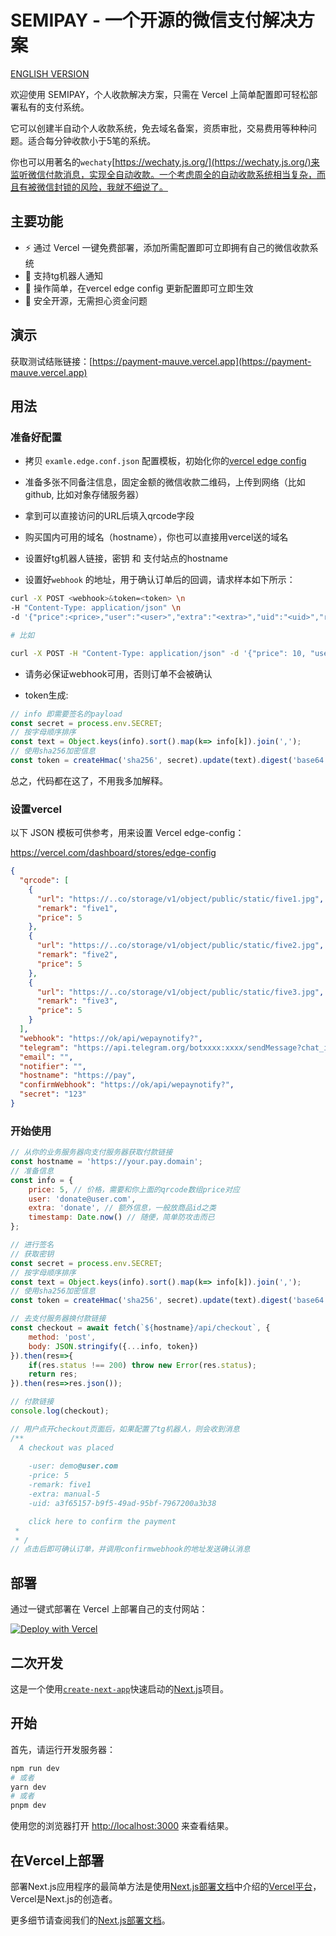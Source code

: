 # SEMIPAY - 一个开源的微信支付解决方案

[ENGLISH VERSION](/README.en.md)

欢迎使用 SEMIPAY，个人收款解决方案，只需在 Vercel 上简单配置即可轻松部署私有的支付系统。

它可以创建半自动个人收款系统，免去域名备案，资质审批，交易费用等种种问题。适合每分钟收款小于5笔的系统。

你也可以用著名的`wechaty`[https://wechaty.js.org/](https://wechaty.js.org/)来监听微信付款消息，实现全自动收款。一个考虑周全的自动收款系统相当复杂，而且有被微信封锁的风险，我就不细说了。

## 主要功能
- ⚡ 通过 Vercel 一键免费部署，添加所需配置即可立即拥有自己的微信收款系统
- 💬 支持tg机器人通知
- 🎨 操作简单，在vercel edge config 更新配置即可立即生效
- 🌈 安全开源，无需担心资金问题


## 演示

获取测试结账链接：[https://payment-mauve.vercel.app](https://payment-mauve.vercel.app)

## 用法

### 准备好配置
- 拷贝 `examle.edge.conf.json` 配置模板，初始化你的[vercel edge config](https://vercel.com/dashboard/stores/edge-config)

- 准备多张不同备注信息，固定金额的微信收款二维码，上传到网络（比如github, 比如对象存储服务器）

- 拿到可以直接访问的URL后填入qrcode字段

- 购买国内可用的域名（hostname），你也可以直接用vercel送的域名

- 设置好tg机器人链接，密钥 和 支付站点的hostname

- 设置好`webhook` 的地址，用于确认订单后的回调，请求样本如下所示：

```bash
curl -X POST <webhook>&token=<token> \n
-H "Content-Type: application/json" \n
-d '{"price":<price>,"user":"<user>","extra":"<extra>","uid":"<uid>","remark":"<remark>","timestamp":<timestamp>}'

# 比如

curl -X POST -H "Content-Type: application/json" -d '{"price": 10, "user": "john@example.com", "extra": "Extra information", "uid": "1234", "remark": "Payment for product X", "timestamp": 1622213957}' https://your-webhook-url.com?token=your-token

```
- 请务必保证webhook可用，否则订单不会被确认

- token生成:
```js
// info 即需要签名的payload
const secret = process.env.SECRET;
// 按字母顺序排序
const text = Object.keys(info).sort().map(k=> info[k]).join(','); 
// 使用sha256加密信息
const token = createHmac('sha256', secret).update(text).digest('base64');

```


总之，代码都在这了，不用我多加解释。

### 设置vercel

以下 JSON 模板可供参考，用来设置 Vercel edge-config：

https://vercel.com/dashboard/stores/edge-config

```json
{
  "qrcode": [
    {
      "url": "https://..co/storage/v1/object/public/static/five1.jpg",
      "remark": "five1",
      "price": 5
    },
    {
      "url": "https://..co/storage/v1/object/public/static/five2.jpg",
      "remark": "five2",
      "price": 5
    },
    {
      "url": "https://..co/storage/v1/object/public/static/five3.jpg",
      "remark": "five3",
      "price": 5
    }
  ],
  "webhook": "https://ok/api/wepaynotify?",
  "telegram": "https://api.telegram.org/botxxxx:xxxx/sendMessage?chat_id=xxx&",
  "email": "",
  "notifier": "",
  "hostname": "https://pay",
  "confirmWebhook": "https://ok/api/wepaynotify?",
  "secret": "123"
}
```

### 开始使用

```js
// 从你的业务服务器向支付服务器获取付款链接
const hostname = 'https://your.pay.domain';
// 准备信息
const info = {
    price: 5, // 价格，需要和你上面的qrcode数组price对应
    user: 'donate@user.com',
    extra: 'donate', // 额外信息，一般放商品id之类
    timestamp: Date.now() // 随便，简单防攻击而已
};

// 进行签名
// 获取密钥
const secret = process.env.SECRET;
// 按字母顺序排序
const text = Object.keys(info).sort().map(k=> info[k]).join(','); 
// 使用sha256加密信息
const token = createHmac('sha256', secret).update(text).digest('base64');

// 去支付服务器换付款链接
const checkout = await fetch(`${hostname}/api/checkout`, {
    method: 'post',
    body: JSON.stringify({...info, token})
}).then(res=>{
    if(res.status !== 200) throw new Error(res.status);
    return res;
}).then(res=>res.json());

// 付款链接
console.log(checkout);

// 用户点开checkout页面后，如果配置了tg机器人，则会收到消息
/**
  A checkout was placed 
    
    -user: demo@user.com
    -price: 5
    -remark: five1
    -extra: manual-5
    -uid: a3f65157-b9f5-49ad-95bf-7967200a3b38

    click here to confirm the payment
 * 
 * /
// 点击后即可确认订单，并调用confirmwebhook的地址发送确认消息
```

## 部署

通过一键式部署在 Vercel 上部署自己的支付网站：

[![Deploy with Vercel](https://vercel.com/button)](https://vercel.com/new/clone?repository-url=https%3A%2F%2Fgithub.com%2Fwanghsinche%2Fsemipay.git&env=NODE_ENV&envDescription=%E4%BD%A0%E5%BF%85%E9%A1%BB%E5%85%88%E5%89%8D%E5%BE%80https%3A%2F%2Fvercel.com%2Fdashboard%2Fstores%EF%BC%8C%E5%88%9B%E5%BB%BA%E5%B1%9E%E4%BA%8E%E8%87%AA%E5%B7%B1%E7%9A%84KV%E5%92%8Cedge%20config%2C%20%E5%B9%B6%E5%A1%AB%E5%85%A5%E7%9B%B8%E5%85%B3%E4%BF%A1%E6%81%AF.%20%20%E5%8F%AF%E5%8F%82%E8%80%83%20%20https%3A%2F%2Fpayment-mauve.vercel.app%2F%20%20%5Cn%20You%20created%20the%20KV%20and%20edge%20config%20in%20storage%20page.&envLink=https%3A%2F%2Fvercel.com%2Fdashboard%2Fstores&demo-title=SEMIPAY&demo-description=SEMIPAY%20-%20An%20Open%20Source%20Wechat%20Payment%20Solution&demo-url=https%3A%2F%2Fpayment-mauve.vercel.app%2F)


## 二次开发

这是一个使用[`create-next-app`](https://github.com/vercel/next.js/tree/canary/packages/create-next-app)快速启动的[Next.js](https://nextjs.org/)项目。

## 开始

首先，请运行开发服务器：

```bash
npm run dev
# 或者
yarn dev
# 或者
pnpm dev
```

使用您的浏览器打开 [http://localhost:3000](http://localhost:3000) 来查看结果。

## 在Vercel上部署

部署Next.js应用程序的最简单方法是使用[Next.js部署文档](https://nextjs.org/docs/deployment)中介绍的[Vercel平台](https://vercel.com/new?utm_medium=default-template&filter=next.js&utm_source=create-next-app&utm_campaign=create-next-app-readme)，Vercel是Next.js的创造者。

更多细节请查阅我们的[Next.js部署文档](https://nextjs.org/docs/deployment)。